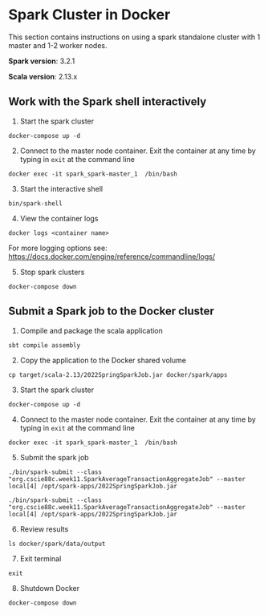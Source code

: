 # Spark Cluster in Docker
This section contains instructions on using a spark standalone cluster with 1 master and 1-2 worker nodes.

**Spark version**: 3.2.1

**Scala version**: 2.13.x

## Work with the Spark shell interactively
1. Start the spark cluster
```
docker-compose up -d

```

2. Connect to the master node container. Exit the container at any time by typing in ```exit``` at the command line
```
docker exec -it spark_spark-master_1  /bin/bash
```

3. Start the interactive shell
```
bin/spark-shell
```

4. View the container logs
```
docker logs <container name>
```
For more logging options see: https://docs.docker.com/engine/reference/commandline/logs/


5. Stop spark clusters
```
docker-compose down
```

## Submit a Spark job to the Docker cluster
1. Compile and package the scala application
```
sbt compile assembly
```

2. Copy the application to the Docker shared volume
```
cp target/scala-2.13/2022SpringSparkJob.jar docker/spark/apps
```

3. Start the spark cluster
```
docker-compose up -d
```

4. Connect to the master node container. Exit the container at any time by typing in ```exit``` at the command line
```
docker exec -it spark_spark-master_1  /bin/bash
```

5. Submit the spark job
```
./bin/spark-submit --class "org.cscie88c.week11.SparkAverageTransactionAggregateJob" --master local[4] /opt/spark-apps/2022SpringSparkJob.jar
```

```
./bin/spark-submit --class "org.cscie88c.week11.SparkAverageTransactionAggregateJob" --master local[4] /opt/spark-apps/2022SpringSparkJob.jar

```

6. Review results
```
ls docker/spark/data/output
```

7. Exit terminal
```
exit
```

8. Shutdown Docker
```
docker-compose down
```